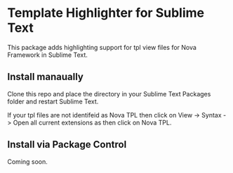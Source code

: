 # Template Highlighter for Sublime Text

This package adds highlighting support for tpl view files for Nova Framework in Sublime Text.

## Install manaually
Clone this repo and place the directory in your Sublime Text Packages folder and restart Sublime Text.

If your tpl files are not identifeid as Nova TPL then click on View -> Syntax -> Open all current extensions as then click on Nova TPL.

## Install via Package Control
Coming soon.

